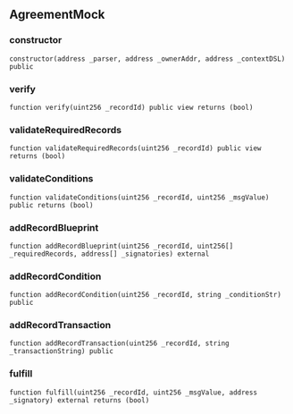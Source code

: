 ## AgreementMock

### constructor

```solidity
constructor(address _parser, address _ownerAddr, address _contextDSL) public
```

### verify

```solidity
function verify(uint256 _recordId) public view returns (bool)
```

### validateRequiredRecords

```solidity
function validateRequiredRecords(uint256 _recordId) public view returns (bool)
```

### validateConditions

```solidity
function validateConditions(uint256 _recordId, uint256 _msgValue) public returns (bool)
```

### addRecordBlueprint

```solidity
function addRecordBlueprint(uint256 _recordId, uint256[] _requiredRecords, address[] _signatories) external
```

### addRecordCondition

```solidity
function addRecordCondition(uint256 _recordId, string _conditionStr) public
```

### addRecordTransaction

```solidity
function addRecordTransaction(uint256 _recordId, string _transactionString) public
```

### fulfill

```solidity
function fulfill(uint256 _recordId, uint256 _msgValue, address _signatory) external returns (bool)
```

